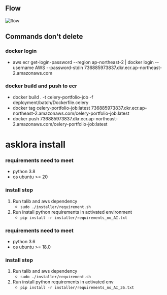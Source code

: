 ## Flow
![flow](/svg/TPDDJyCm38Rl-HMcvoAD7P66fcc22q8xm7bobvH5IvEIEDluzpZzMDD9t1h7x-l7TheEX9vYO-0defL62D9a51HR98JQk0ku6hRUQNbU5a8yq54r2iwwycX9Y73IjaMF3OGZIdVHzXjgD45bDrBL60szEaiVoEAlAbgAMSAE4VH1j-ouGocJntAHtM_STOm_BOIetBNdgp2eGhIJ6gBLP-MvUXui9EVkPGWb35-NK006IFezsnWLve860oc_TqTpE9ClOJWJ7ZfTRDb7oL6gh0Hccbjqymik-eFgYmtVGgnMi4LjVg7rZWC1T00VBQnMmbj72XotSEkad56-wq1f8LpdnBT9IdXI5chlcgdxH9Iin1Y1nvSH09xXJH6bOV8kXrvwVJgRUGMHCsKavQsVJnQbiOAh2BLLilSQgp5X6mcq9TVf8HjQXpWcCc7cpvIRAHlGZwHI_8zqjvV-2IUOwivgc3oRyPjdjaJ8VDCyP9yzKUPeJ3glnB1ThTJhwCoktLYwqjv57dXQ_feT-M_x0m00 "flow")

## Commands don't delete

### docker login

- aws ecr get-login-password --region ap-northeast-2 | docker login --username AWS --password-stdin 736885973837.dkr.ecr.ap-northeast-2.amazonaws.com

### docker build and push to ecr

- docker build . -t celery-portfolio-job -f deployment/batch/Dockerfile.celery
- docker tag celery-portfolio-job:latest 736885973837.dkr.ecr.ap-northeast-2.amazonaws.com/celery-portfolio-job:latest
- docker push 736885973837.dkr.ecr.ap-northeast-2.amazonaws.com/celery-portfolio-job:latest

# asklora install

### requirements need to meet

- python 3.8
- os ubuntu >= 20

### install step

1. Run talib and aws dependency
   - `sudo ./installer/requirement.sh`
2. Run install python requirements in activated environment
   - `pip install -r installer/requirements_no_AI.txt`

### requirements need to meet

- python 3.6
- os ubuntu >= 18.0

### install step

1. Run talib and aws dependency
   - `sudo ./installer/requirement.sh`
2. Run install python requirements in activated env
   - `pip install -r installer/requirements_no_AI_36.txt`
